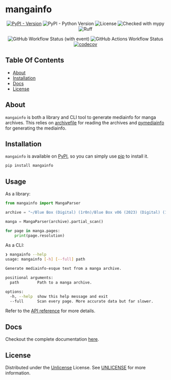 # mangainfo

<div align="center">

[![PyPI - Version](https://img.shields.io/pypi/v/mangainfo?link=https%3A%2F%2Fpypi.org%2Fproject%2Fmangainfo%2F)](https://pypi.org/project/mangainfo/)
![PyPI - Python Version](https://img.shields.io/pypi/pyversions/mangainfo)
![License](https://img.shields.io/github/license/Ravencentric/mangainfo)
![Checked with mypy](https://www.mypy-lang.org/static/mypy_badge.svg)
![Ruff](https://img.shields.io/endpoint?url=https://raw.githubusercontent.com/astral-sh/ruff/main/assets/badge/v2.json)

![GitHub Workflow Status (with event)](https://img.shields.io/github/actions/workflow/status/Ravencentric/mangainfo/release.yml)
![GitHub Actions Workflow Status](https://img.shields.io/github/actions/workflow/status/ravencentric/mangainfo/test.yml?label=tests)
[![codecov](https://codecov.io/gh/Ravencentric/mangainfo/graph/badge.svg?token=6W8R2NKWIQ)](https://codecov.io/gh/Ravencentric/mangainfo)

</div>

## Table Of Contents

* [About](#about)
* [Installation](#installation)
* [Docs](#docs)
* [License](#license)

## About

`mangainfo` is both a library and CLI tool to generate mediainfo for manga archives. This relies on [archivefile](https://ravencentric.github.io/archivefile/) for reading the archives and [pymediainfo](https://pymediainfo.readthedocs.io/en/stable/) for generating the mediainfo.

## Installation

`mangainfo` is available on [PyPI](https://pypi.org/project/mangainfo/), so you can simply use [pip](https://github.com/pypa/pip) to install it.

```sh
pip install mangainfo
```

## Usage

As a library:

```py
from mangainfo import MangaParser

archive = "~/Blue Box (Digital) (1r0n)/Blue Box v06 (2023) (Digital) (1r0n).cbz"

manga = MangaParser(archive).partial_scan()

for page in manga.pages:
    print(page.resolution)
```

As a CLI:

```sh
❯ mangainfo --help
usage: mangainfo [-h] [--full] path

Generate mediainfo-esque text from a manga archive.

positional arguments:
  path        Path to a manga archive.

options:
  -h, --help  show this help message and exit
  --full      Scan every page. More accurate data but far slower.
```

Refer to the [API reference](https://ravencentric.github.io/mangainfo/api-reference/mangaparser/) for more details.

## Docs

Checkout the complete documentation [here](https://ravencentric.github.io/mangainfo/).

## License

Distributed under the [Unlicense](https://choosealicense.com/licenses/unlicense/) License. See [UNLICENSE](https://github.com/Ravencentric/mangainfo/blob/main/UNLICENSE) for more information.
